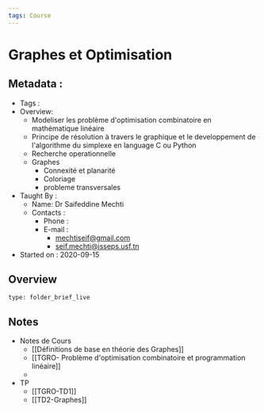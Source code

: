 ```yaml
---
tags: Course
---
```


# Graphes et Optimisation 
 ## Metadata : 
* Tags :
* Overview: 
	* Modeliser les problème d'optimisation combinatoire en mathématique linéaire
	* Principe de résolution à travers le graphique et le developpement de l'algorithme du simplexe en language C ou Python
	* Recherche operationnelle 
	* Graphes
		* Connexité et planarité
		* Coloriage
		* probleme transversales
* Taught By : 
	* Name: Dr Saifeddine Mechti
	* Contacts :
		* Phone :
		* E-mail : 
			* mechtiseif@gmail.com
			* seif.mechti@isseps.usf.tn
* Started on : 2020-09-15

## Overview
 
```ccard
type: folder_brief_live
```
 
## Notes
* Notes de Cours 
	* [[Définitions de base en théorie des Graphes]]
	* [[TGRO- Problème d'optimisation combinatoire et programmation linéaire]]
	* 
* TP
	* [[TGRO-TD1]]
	* [[TD2-Graphes]]